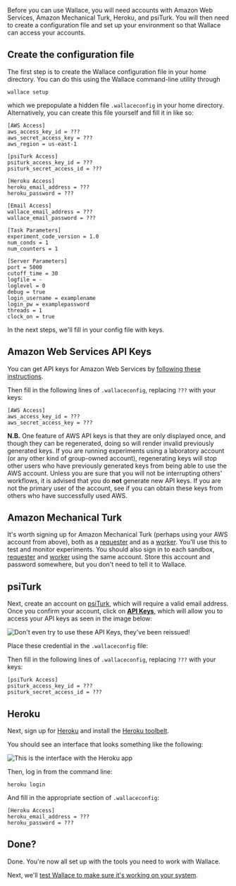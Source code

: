 Before you can use Wallace, you will need accounts with Amazon Web Services, Amazon Mechanical Turk, Heroku, and psiTurk. You will then need to create a configuration file and set up your environment so that Wallace can access your accounts.

## Create the configuration file

The first step is to create the Wallace configuration file in your home directory. You can do this using the Wallace command-line utility through

    wallace setup 

which we prepopulate a hidden file `.wallaceconfig` in your home directory. Alternatively, you can create this file yourself and fill it in like so:

```
[AWS Access]
aws_access_key_id = ???
aws_secret_access_key = ???
aws_region = us-east-1

[psiTurk Access]
psiturk_access_key_id = ???
psiturk_secret_access_id = ???

[Heroku Access]
heroku_email_address = ???
heroku_password = ???

[Email Access]
wallace_email_address = ???
wallace_email_password = ???

[Task Parameters]
experiment_code_version = 1.0
num_conds = 1
num_counters = 1

[Server Parameters]
port = 5000
cutoff_time = 30
logfile = -
loglevel = 0
debug = true
login_username = examplename
login_pw = examplepassword
threads = 1
clock_on = true
```

In the next steps, we'll fill in your config file with keys.

## Amazon Web Services API Keys
You can get API keys for Amazon Web Services by [following these instructions](http://docs.aws.amazon.com/general/latest/gr/managing-aws-access-keys.html). 

Then fill in the following lines of `.wallaceconfig`, replacing `???` with your keys:
```
[AWS Access]
aws_access_key_id = ???
aws_secret_access_key = ???
```

**N.B.** One feature of AWS API keys is that they are only displayed once, and though they can be regenerated, doing so will render invalid previously generated keys. If you are running experiments using a laboratory account (or any other kind of group-owned account), regenerating keys will stop other users who have previously generated keys from being able to use the AWS account. Unless you are sure that you will not be interrupting others' workflows, it is advised that you do **not** generate new API keys. If you are not the primary user of the account, see if you can obtain these keys from others who have successfully used AWS.

## Amazon Mechanical Turk
It's worth signing up for Amazon Mechanical Turk (perhaps using your AWS account from above), both as a [requester](https://requester.mturk.com/mturk/beginsignin) and as a [worker](https://www.mturk.com/mturk/beginsignin). You'll use this to test and monitor experiments. You should also sign in to each sandbox, [requester](https://requester.mturk.com/begin_signin) and [worker](https://workersandbox.mturk.com/mturk/welcome) using the same account. Store this account and password somewhere, but you don't need to tell it to Wallace.

## psiTurk 
Next, create an account on [psiTurk](http://psiturk.org/), which will require a valid email address. Once you confirm your account, click on [**API Keys**](https://psiturk.org/dashboard/api_credentials), which will allow you to access your API keys as seen in the image below:

![Don't even try to use these API Keys, they've been reissued!](http://note.io/145nfz4)

Place these credential in the `.wallaceconfig` file:

Then fill in the following lines of `.wallaceconfig`, replacing `???` with your keys:

    [psiTurk Access]
    psiturk_access_key_id = ???
    psiturk_secret_access_id = ???

## Heroku

Next, sign up for [Heroku](https://www.heroku.com/) and install the [Heroku toolbelt](https://toolbelt.heroku.com/). 

You should see an interface that looks something like the following:

![This is the interface with the Heroku app](http://note.io/11c7tkL)

Then, log in from the command line:

    heroku login

And fill in the appropriate section of `.wallaceconfig`:

```
[Heroku Access]
heroku_email_address = ???
heroku_password = ???
```

## Done?

Done. You're now all set up with the tools you need to work with Wallace. 

Next, we'll [test Wallace to make sure it's working on your system](Demoing-Wallace.md).
